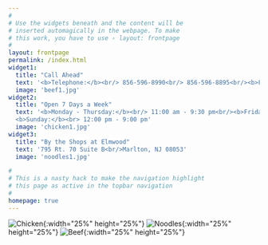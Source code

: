 ```yaml
---
#
# Use the widgets beneath and the content will be
# inserted automagically in the webpage. To make
# this work, you have to use › layout: frontpage
#
layout: frontpage
permalink: /index.html
widget1:
  title: "Call Ahead"
  text: '<b>Telephone:</b><br/> 856-596-8990<br/> 856-596-8895<br/><b>Fax:</b><br/> 856-596-8944'
  image: 'beef1.jpg'
widget2:
  title: "Open 7 Days a Week"
  text: '<b>Monday - Thursday:</b><br/> 11:00 am - 9:30 pm<br/><b>Friday & Saturday:</b><br> 11:00 am - 10:30 pm<br/>
  <b>Sunday:</b><br> 12:00 pm - 9:00 pm'
  image: 'chicken1.jpg'
widget3:
  title: "By the Shops at Elmwood"
  text: '795 Rt. 70 Suite B<br/>Marlton, NJ 08053'
  image: 'noodles1.jpg'

#
# This is a nasty hack to make the navigation highlight
# this page as active in the topbar navigation
#
homepage: true
---
```

![Chicken]({{site.url}}/images/chicken1.jpg){:width="25%" height="25%"}
![Noodles]({{site.url}}/images/noodles1.jpg){:width="25%" height="25%"}
![Beef]({{site.url}}/images/beef1.jpg){:width="25%" height="25%"}
